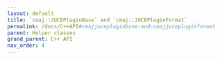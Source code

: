 ```yaml
---
layout: default
title: `cmaj::JUCEPluginBase` and `cmaj::JUCEPluginFormat`
permalink: /docs/C++API#cmajjucepluginbase-and-cmajjucepluginformat
parent: Helper classes
grand_parent: C++ API
nav_order: 4
---
```

